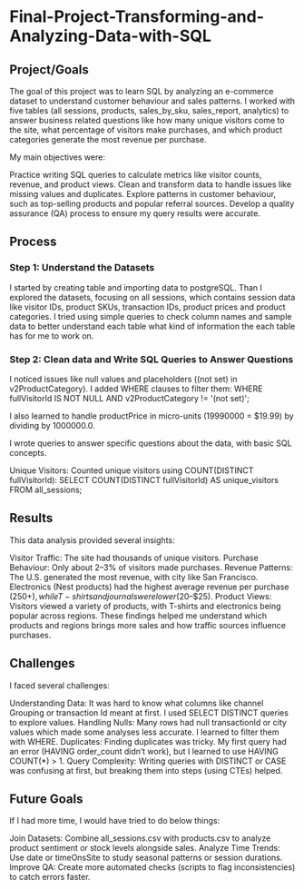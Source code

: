 # Final-Project-Transforming-and-Analyzing-Data-with-SQL

## Project/Goals

The goal of this project was to learn SQL by analyzing an e-commerce dataset to understand customer behaviour and sales patterns. I worked with five tables (all sessions, products, sales_by_sku, sales_report, analytics) to answer business related questions like how many unique visitors come to the site, what percentage of visitors make purchases, and which product categories generate the most revenue per purchase. 

My main objectives were:

Practice writing SQL queries to calculate metrics like visitor counts, revenue, and product views.
Clean and transform data to handle issues like missing values and duplicates.
Explore patterns in customer behaviour, such as top-selling products and popular referral sources.
Develop a quality assurance (QA) process to ensure my query results were accurate.

## Process
### Step 1: Understand the Datasets
I started by creating table and importing data to postgreSQL.  Than I explored the datasets, focusing on all sessions, which contains session data like visitor IDs, product SKUs, transaction IDs, product prices and product categories. 
I tried using simple queries to check column names and sample data to better understand each table what kind of information the each table has for me to work on. 

### Step 2: Clean data and Write SQL Queries to Answer Questions

I noticed issues like null values and placeholders ((not set) in v2ProductCategory). I added WHERE clauses to filter them:
WHERE fullVisitorId IS NOT NULL 
AND v2ProductCategory != '(not set)';

I also learned to handle productPrice in micro-units (19990000 = $19.99) by dividing by 1000000.0.

I wrote queries to answer specific questions about the data, with basic SQL concepts.

Unique Visitors: Counted unique visitors using COUNT(DISTINCT fullVisitorId):
SELECT COUNT(DISTINCT fullVisitorId) AS unique_visitors 
FROM all_sessions;


## Results

This data analysis provided several insights:

Visitor Traffic: The site had thousands of unique visitors.
Purchase Behaviour: Only about 2–3% of visitors made purchases.
Revenue Patterns: The U.S. generated the most revenue, with city like San Francisco. Electronics (Nest products) had the highest average revenue per purchase ($250+), while T-shirts and journals were lower ($20–$25).
Product Views: Visitors viewed a variety of products, with T-shirts and electronics being popular across regions.
These findings helped me understand which products and regions brings more sales and how traffic sources influence purchases.



## Challenges 

I faced several challenges:

Understanding Data: It was hard to know what columns like channel Grouping or transaction Id meant at first. I used SELECT DISTINCT queries to explore values.
Handling Nulls: Many rows had null transactionId or city values which made some analyses less accurate. I learned to filter them with WHERE.
Duplicates: Finding duplicates was tricky. My first query had an error (HAVING order_count didn’t work), but I learned to use HAVING COUNT(*) > 1.
Query Complexity: Writing queries with DISTINCT or CASE was confusing at first, but breaking them into steps (using CTEs) helped.


## Future Goals

If I had more time, I would have tried to do below things:

Join Datasets: Combine all_sessions.csv with products.csv to analyze product sentiment or stock levels alongside sales.
Analyze Time Trends: Use date or timeOnsSite to study seasonal patterns or session durations.
Improve QA: Create more automated checks (scripts to flag inconsistencies) to catch errors faster.
